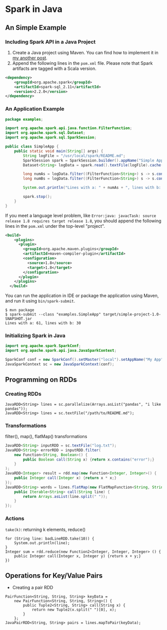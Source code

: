 # Spark in Java
## An Simple Example
### Including Spark API in a Java Project
1. Create a Java project using Maven. You can find how to implement it in [my another post](../blog/b20171023.md).  
2. Append the following lines in the `pom.xml` file. Please note that Spark artifacts are tagged with a Scala version.
```xml
<dependency>
	<groupId>org.apache.spark</groupId>
	<artifactId>spark-sql_2.11</artifactId>
	<version>2.2.0</version>
</dependency>
```

### An Application Example
```java
package examples;

import org.apache.spark.api.java.function.FilterFunction;
import org.apache.spark.sql.Dataset;
import org.apache.spark.sql.SparkSession;

public class SimpleApp {
    public static void main(String[] args) {
        String logFile = "/usr/local/spark/README.md";
        SparkSession spark = SparkSession.builder().appName("Simple Application").master("local").getOrCreate();
        Dataset<String> logData = spark.read().textFile(logFile).cache();

        long numAs = logData.filter((FilterFunction<String>) s -> s.contains("a")).count();
        long numBs = logData.filter((FilterFunction<String>) s -> s.contains("b")).count();

        System.out.println("Lines with a: " + numAs + ", lines with b: " + numBs);

        spark.stop();
    }
}
```
If you meet a language level problem, like `Error:java: javacTask: source release 1.8 requires target release 1.8`, you should append the following lines in the `pom.xml` under the top-level "project".  
```xml
<build>
    <plugins>
      <plugin>
        <groupId>org.apache.maven.plugins</groupId>
        <artifactId>maven-compiler-plugin</artifactId>
        <configuration>
          <source>1.8</source>
          <target>1.8</target>
        </configuration>
      </plugin>
    </plugins>
  </build>
```
You can run the application in IDE or package the application using Maven, and run it using `bin/spark-submit`.
```
$ mvn package
$ spark-submit --class "examples.SimpleApp" target/simple-project-1.0-SNAPSHOT.jar
Lines with a: 61, lines with b: 30
```

### Initializing Spark in Java
```java
import org.apache.spark.SparkConf;
import org.apache.spark.api.java.JavaSparkContext;

SparkConf conf = new SparkConf().setMaster("local").setAppName("My App");
JavaSparkContext sc = new JavaSparkContext(conf);
```

## Programming on RDDs
### Creating RDDs
```
JavaRDD<String> lines = sc.parallelize(Arrays.asList("pandas", "i like pandas"));
JavaRDD<String> lines = sc.textFile("/path/to/README.md");
```

### Transformations
filter(), map(), flatMap() transformations
```java
JavaRDD<String> inputRDD = sc.textFile("log.txt");
JavaRDD<String> errorRDD = inputRDD.filter(
	new Function<String, Boolean>() {
		public Boolean call(String x) {return x.contains("error");}
	}
);
JavaRDD<Integer> result = rdd.map(new Function<Integer, Integer>() {
	public Integer call(Integer x) {return x * x;}
});
JavaRDD<String> words = lines.flatMap(new FlatMapFunction<String, String>() {
	public Iterable<String> call(String line) {
		return Arrays.asList(line.split(" "));
	}
});
```

### Actions
`take(k)`: returning k elements, reduce()
```
for (String line: badLineRDD.take(10)) {
	System.out.println(line);
}
Integer sum = rdd.reduce(new Function2<Integer, Integer, Integer> () {
	public Integer call(Integer x, Integer y) {return x + y;}
})
```

## Operations for Key/Value Pairs
- Creating a pair RDD
```
PairFunction<String, String, String> keyData =
	new PairFunction<String, String, String>() {
		public Tuple2<String, String> call(String x) {
			return new Tuple2(x.split(" ")[0], x);
		}
	};
JavaPairRDD<String, String> pairs = lines.mapToPair(keyData);
```



